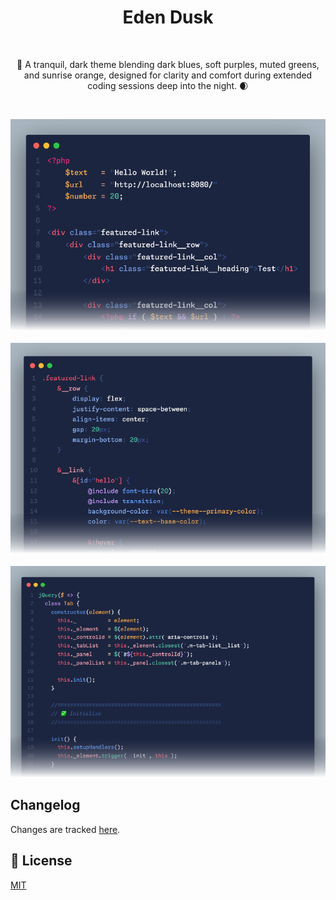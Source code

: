 <h1 align="center">Eden Dusk</h1>

<br />
<p align="center">🦉 A tranquil, dark theme blending dark blues, soft purples, muted greens, and sunrise orange, designed for clarity and comfort during extended coding sessions deep into the night. 🌒</p>
<br />

![Sample 1](./images/sample1.jpg)
<br><br>
![Sample 2](./images/sample2.jpg)
<br><br>
![Sample 3](./images/sample3.jpg)

## Changelog

Changes are tracked [here](./CHANGELOG.md).

## 🐺 License

[MIT](./LICENSE)
